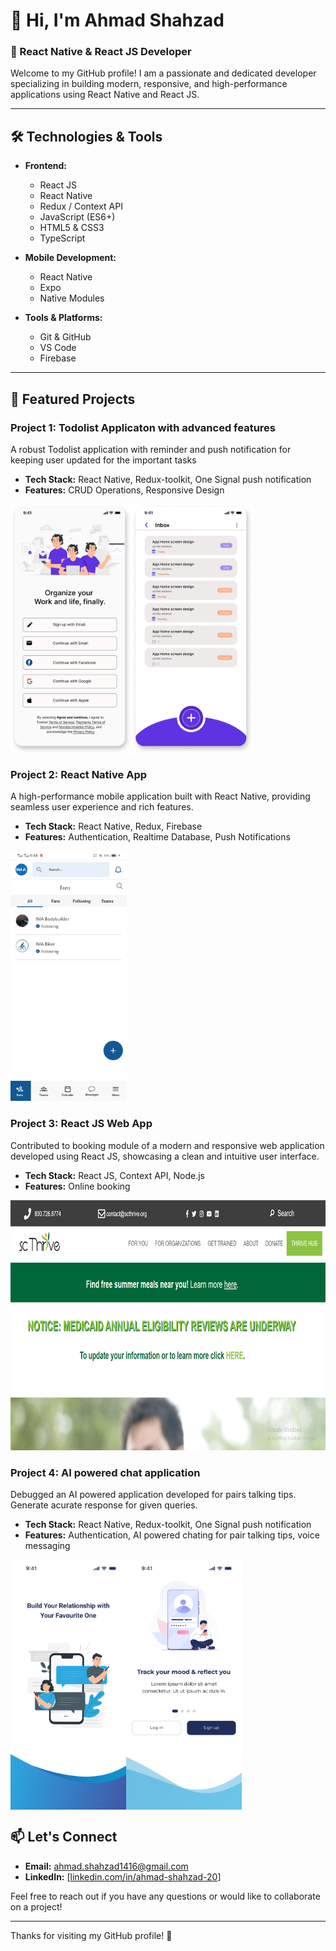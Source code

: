 # 👋 Hi, I'm Ahmad Shahzad

### 🚀 React Native & React JS Developer

Welcome to my GitHub profile! I am a passionate and dedicated developer specializing in building modern, responsive, and high-performance applications using React Native and React JS. 

---

## 🛠️ Technologies & Tools

- **Frontend:** 
  - React JS
  - React Native
  - Redux / Context API
  - JavaScript (ES6+)
  - HTML5 & CSS3
  - TypeScript

- **Mobile Development:**
  - React Native
  - Expo
  - Native Modules

- **Tools & Platforms:**
  - Git & GitHub
  - VS Code
  - Firebase

---

## 🌟 Featured Projects

### Project 1: Todolist Applicaton with advanced features
A robust Todolist application with reminder and push notification for keeping user updated for the important tasks

- **Tech Stack:** React Native, Redux-toolkit, One Signal push notification
- **Features:** CRUD Operations, Responsive Design

<div style="display: flex;">
  <img src="./Sign in.png" alt="react native application developer" height="400">
  <img src="./todoistHome.png" alt="react native application developer" height="400">
</div>

### Project 2: React Native App
A high-performance mobile application built with React Native, providing seamless user experience and rich features.

- **Tech Stack:** React Native, Redux, Firebase
- **Features:** Authentication, Realtime Database, Push Notifications

 <img src="./ImaTeam.jpg" alt="react native application developer" height="400">

### Project 3: React JS Web App
Contributed to booking module of a modern and responsive web application developed using React JS, showcasing a clean and intuitive user interface.

- **Tech Stack:** React JS, Context API, Node.js
- **Features:** Online booking

<img src="./scthrive.png" alt="reactjs application developer" height="400">

### Project 4: AI powered chat application
Debugged an AI powered application developed for pairs talking tips. Generate acurate response for given queries.

- **Tech Stack:** React Native, Redux-toolkit, One Signal push notification
- **Features:** Authentication, AI powered chating for pair talking tips, voice messaging

<div style="display: flex;">
  <img src="./Splash screen.png" alt="react native application developer" height="400">
  <img src="./Onboarding screen.png" alt="react native application developer" height="400">
</div>

## 📫 Let's Connect

- **Email:** [ahmad.shahzad1416@gmail.com](mailto:ahmad.shahzad1416@gmail.com)
- **LinkedIn:** [[linkedin.com/in/ahmad-shahzad-20](https://www.linkedin.com/in/ahmad-shahzad-20/)]

Feel free to reach out if you have any questions or would like to collaborate on a project!

---
Thanks for visiting my GitHub profile! 🚀
